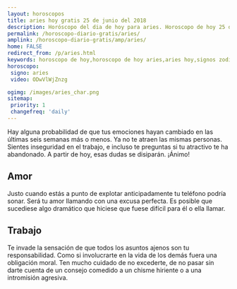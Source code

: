 ```yaml
---
layout: horoscopos
title: aries hoy gratis 25 de junio del 2018 
description: Horóscopo del dia de hoy para aries. Horoscopo de hoy 25 de junio del 2018. Las predicciones de amor, trabajo, vida personal gratis.
permalink: /horoscopo-diario-gratis/aries/
amplink: /horoscopo-diario-gratis/amp/aries/
home: FALSE
redirect_from: /p/aries.html
keywords: horoscopo de hoy,horoscopo de hoy aries,aries hoy,signos zodiacales,horóscopo de hoy,horoscopos de hoy,horoscopo aries hoy,horoscopo de aries de hoy,horóscopo de hoy aries,horoscopos,horoscopo del dia de hoy,aries de hoy,los horoscopos de hoy,aries de hoy,aries Diciembre 2018,el horóscopo de hoy aries,horóscopo del día,horoscopo y tarot aries,predicciones zodiacales 2018,aries hoy amor,signos zodiacales 2018el horoscopo de hoy
horoscopo:
 signo: aries
 video: ODwVlWjZnzg

ogimg: /images/aries_char.png
sitemap:
 priority: 1
 changefreq: 'daily'
---
```



Hay alguna probabilidad de que tus emociones hayan cambiado en las últimas seis semanas más o menos. Ya no te atraen las mismas personas. Sientes inseguridad en el trabajo, e incluso te preguntas si tu atractivo te ha abandonado. A partir de hoy, esas dudas se disiparán. ¡Ánimo!

## Amor

Justo cuando estás a punto de explotar anticipadamente tu teléfono podría sonar. Será tu amor llamando con una excusa perfecta. Es posible que sucediese algo dramático que hiciese que fuese difícil para él o ella llamar.

## Trabajo

Te invade la sensación de que todos los asuntos ajenos son tu responsabilidad. Como si involucrarte en la vida de los demás fuera una obligación moral. Ten mucho cuidado de no excederte, de no pasar sin darte cuenta de un consejo comedido a un chisme hiriente o a una intromisión agresiva.